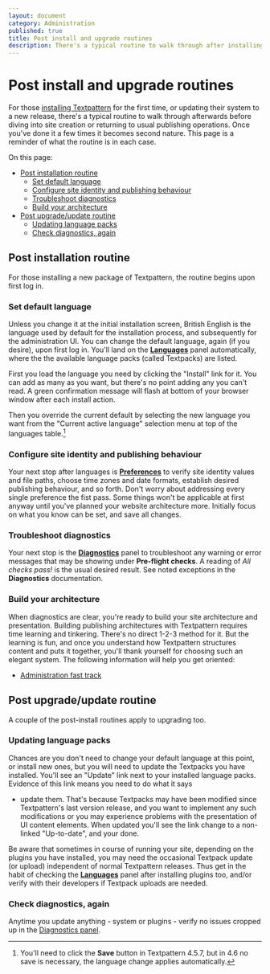 ```yaml
---
layout: document
category: Administration
published: true
title: Post install and upgrade routines
description: There's a typical routine to walk through after installing or updating Textpattern.
---
```


# Post install and upgrade routines

For those [installing Textpattern](http://docs.textpattern.io/installing/) for the first time, or updating their system to a new release, there's a typical routine to walk through afterwards before diving into site creation or returning to usual publishing operations. Once you've done it a few times it becomes second nature. This page is a reminder of what the routine is in each case.

On this page:

-   [Post installation routine](#sec1)
    -   [Set default language](#sec1-1)
    -   [Configure site identity and publishing behaviour](#sec1-2)
    -   [Troubleshoot diagnostics](#sec1-3)
    -   [Build your architecture](#sec1-4)
-   [Post upgrade/update routine](#sec2)
    -   [Updating language packs](#sec1-1)
    -   [Check diagnostics, again](#sec1-1)

## Post installation routine

For those installing a new package of Textpattern, the routine begins upon first log in.

### Set default language

Unless you change it at the initial installation screen, British English
is the language used by default for the installation process, and
subsequently for the administration UI. You can change the default
language, again (if you desire), upon first log in. You'll land on the
[**Languages**](http://docs.textpattern.io/administration/languages-panel)
panel automatically, where the the available language packs (called
Textpacks) are listed.

First you load the language you need by clicking the "Install" link for
it. You can add as many as you want, but there's no point adding any you
can't read. A green confirmation message will flash at bottom of your
browser window after each install action.

Then you override the current default by selecting the new language you
want from the "Current active language" selection menu at top of the
languages table.[^1]

### Configure site identity and publishing behaviour

Your next stop after languages is
[**Preferences**](http://docs.textpattern.io/administration/preferences-panel)
to verify site identity values and file paths, choose time zones and
date formats, establish desired publishing behaviour, and so forth.
Don't worry about addressing every single preference the fist pass. Some
things won't be applicable at first anyway until you've planned your
website architecture more. Initially focus on what you know can be set,
and save all changes.

### Troubleshoot diagnostics

Your next stop is the
[**Diagnostics**](http://docs.textpattern.io/administration/diagnostics-panel)
panel to troubleshoot any <span class="warning">warning</span> or <span
class="error">error</span> messages that may be showing under
**Pre-flight checks**. A reading of *<span class="success">All checks
pass!</span>* is the usual desired result. See noted exceptions in the
**Diagnostics** documentation.

### Build your architecture

When diagnostics are clear, you're ready to build your site architecture
and presentation. Building publishing architectures with Textpattern
requires time learning and tinkering. There's no direct 1-2-3 method for
it. But the learning is fun, and once you understand how Textpattern
structures content and puts it together, you'll thank yourself for
choosing such an elegant system. The following information will help you
get oriented:

-   [Administration fast
    track](http://docs.textpattern.io/administration/admin-fast-track)

## Post upgrade/update routine

A couple of the post-install routines apply to upgrading too.

### Updating language packs

Chances are you don't need to change your default language at this
point, or install new ones, but you will need to update the Textpacks
you have installed. You'll see an "Update" link next to your installed
language packs. Evidence of this link means you need to do what it says
- update them. That's because Textpacks may have been modified since
Textpattern's last version release, and you want to implement any such
modifications or you may experience problems with the presentation of UI
content elements. When updated you'll see the link change to a
non-linked "Up-to-date", and your done.

Be aware that sometimes in course of running your site, depending on the
plugins you have installed, you may need the occasional Textpack update
(or upload) independent of normal Textpattern releases. Thus get in the
habit of checking the
[**Languages**](http://docs.textpattern.io/administration/languages-panel)
panel after installing plugins too, and/or verify with their developers
if Textpack uploads are needed.

### Check diagnostics, again

Anytime you update anything - system or plugins - verify no issues cropped up in the [Diagnostics panel](http://docs.textpattern.io/administration/diagnostics-panel).

[^1]: You'll need to click the **Save** button in Textpattern 4.5.7, but in 4.6 no save is necessary, the language change applies automatically.
